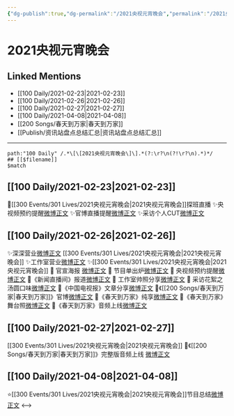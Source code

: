 ```yaml
---
{"dg-publish":true,"dg-permalink":"/2021央视元宵晚会","permalink":"/2021央视元宵晚会/","created":"2023-04-09T14:34:04.000+08:00","updated":"2023-04-10T16:06:48.000+08:00"}
---
```


# 2021央视元宵晚会

## Linked Mentions
- [[100 Daily/2021-02-23\|2021-02-23]]
- [[100 Daily/2021-02-26\|2021-02-26]]
- [[100 Daily/2021-02-27\|2021-02-27]]
- [[100 Daily/2021-04-08\|2021-04-08]]
- [[200 Songs/春天到万家\|春天到万家]]
- [[Publish/资讯站盘点总结汇总\|资讯站盘点总结汇总]]


---

```expander
path:"100 Daily" /.*\[\[2021央视元宵晚会\]\].*(?:\r?\n(?!\r?\n).*)*/
## [[$filename]]
$match
```
## [[100 Daily/2021-02-23\|2021-02-23]]
🌟[[300 Events/301 Lives/2021央视元宵晚会\|2021央视元宵晚会]]探班直播
✨央视频预约提醒[微博正文](https://m.weibo.cn/6466290670/4607836481652538)
✨官博直播提醒[微博正文](https://m.weibo.cn/6466290670/4607837332570315)
✨采访个人CUT[微博正文](https://m.weibo.cn/6466290670/4607874283606225)
## [[100 Daily/2021-02-26\|2021-02-26]]
✨深深营业[微博正文](https://m.weibo.cn/6466290670/4608965462199007) [[300 Events/301 Lives/2021央视元宵晚会\|2021央视元宵晚会]]
✨工作室营业[微博正文](https://m.weibo.cn/6466290670/4609000656079888)
✨[[300 Events/301 Lives/2021央视元宵晚会\|2021央视元宵晚会]]
🌱 官宣海报 [微博正文](https://m.weibo.cn/6466290670/4608915704910733)
🌱 节目单出炉[微博正文](https://m.weibo.cn/6466290670/4608902023087673)
🌱 央视频预约提醒[微博正文](https://m.weibo.cn/6466290670/4608914139647941)
🌱《新闻直播间》报道[微博正文](https://m.weibo.cn/6466290670/4608930993670942)
🌱 工作室帅照分享[微博正文](https://m.weibo.cn/6466290670/4608996932062639)
🌱 采访花絮之汤圆口味[微博正文](https://m.weibo.cn/6466290670/4608818471764107)
🌱《中国电视报》文章分享[微博正文](https://m.weibo.cn/6466290670/4608843399040637)
🌱《[[200 Songs/春天到万家\|春天到万家]]》官博[微博正文](https://m.weibo.cn/6466290670/4608953264114623)
🌱《春天到万家》纯享[微博正文](https://m.weibo.cn/6466290670/4608959459362040)
🌱《春天到万家》舞台照[微博正文](https://m.weibo.cn/6466290670/4608964668955042)
🌱《春天到万家》音频上线[微博正文](https://m.weibo.cn/6466290670/4608966661251861)
## [[100 Daily/2021-02-27\|2021-02-27]]
[[300 Events/301 Lives/2021央视元宵晚会\|2021央视元宵晚会]]
🌟《[[200 Songs/春天到万家\|春天到万家]]》完整版音频上线 [微博正文](https://m.weibo.cn/6466290670/4609264586853311)

## [[100 Daily/2021-04-08\|2021-04-08]]
⭐[[300 Events/301 Lives/2021央视元宵晚会\|2021央视元宵晚会]]节目总结[微博正文](https://m.weibo.cn/6466290670/4623801890118108)
<-->